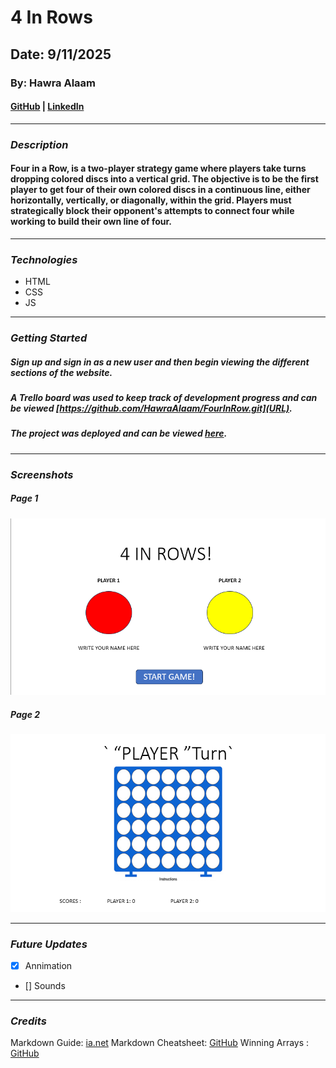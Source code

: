 # 4 In Rows

## Date: 9/11/2025

### By: Hawra Alaam

#### [GitHub](https://github.com/HawraAlaam) | [LinkedIn](https://www.linkedin.com/in/hawra-alaam-40a2a3331/)
***
### ***Description***
#### Four in a Row, is a two-player strategy game where players take turns dropping colored discs into a vertical grid. The objective is to be the first player to get four of their own colored discs in a continuous line, either horizontally, vertically, or diagonally, within the grid. Players must strategically block their opponent's attempts to connect four while working to build their own line of four.
***

### ***Technologies***
* HTML
* CSS
* JS

***
### ***Getting Started***
##### Sign up and sign in as a new user and then begin viewing the different sections of the website.
##### A Trello board was used to keep track of development progress and can be viewed [https://github.com/HawraAlaam/FourInRow.git](URL).
##### The project was deployed and can be viewed [here](moaning-cause.surge.sh).
***
### ***Screenshots***
##### Page 1
![image](./PAGE1.png)
##### Page 2
![image header 3](PAGE2.png)
***
### ***Future Updates***
- [x] Annimation
- [] Sounds
***
### ***Credits***
Markdown Guide: [ia.net](https://ia.net/writer/support/basics/markdown-guide)
Markdown Cheatsheet: [GitHub](https://www.markdownguide.org/cheat-sheet/)
Winning Arrays : [GitHub](https://github.com/kubowania/connect-four/blob/master/app.js)

